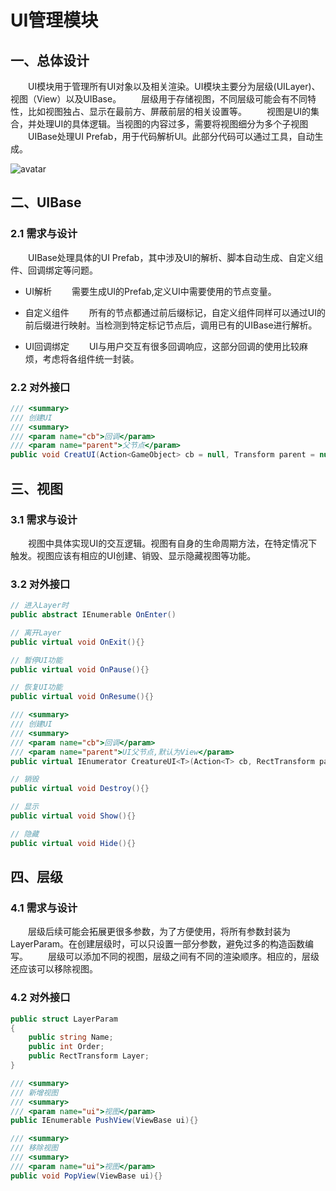 # UI管理模块

## 一、总体设计

&emsp;&emsp;UI模块用于管理所有UI对象以及相关渲染。UI模块主要分为层级(UILayer)、视图（View）以及UIBase。
&emsp;&emsp;层级用于存储视图，不同层级可能会有不同特性，比如视图独占、显示在最前方、屏蔽前层的相关设置等。
&emsp;&emsp;视图是UI的集合，并处理UI的具体逻辑。当视图的内容过多，需要将视图细分为多个子视图
&emsp;&emsp;UIBase处理UI Prefab，用于代码解析UI。此部分代码可以通过工具，自动生成。

![avatar](/程序/图片/UI管理模块.png)

## 二、UIBase

### 2.1 需求与设计

&emsp;&emsp;UIBase处理具体的UI Prefab，其中涉及UI的解析、脚本自动生成、自定义组件、回调绑定等问题。

* UI解析
&emsp;&emsp;需要生成UI的Prefab,定义UI中需要使用的节点变量。

* 自定义组件
&emsp;&emsp;所有的节点都通过前后缀标记，自定义组件同样可以通过UI的前后缀进行映射。当检测到特定标记节点后，调用已有的UIBase进行解析。</br>

* UI回调绑定
&emsp;&emsp;UI与用户交互有很多回调响应，这部分回调的使用比较麻烦，考虑将各组件统一封装。

### 2.2 对外接口

``` csharp
/// <summary>
/// 创建UI
/// <summary>
/// <param name="cb">回调</param>
/// <param name="parent">父节点</param>
public void CreatUI(Action<GameObject> cb = null, Transform parent = null)
```

## 三、视图

### 3.1 需求与设计

&emsp;&emsp;视图中具体实现UI的交互逻辑。视图有自身的生命周期方法，在特定情况下触发。视图应该有相应的UI创建、销毁、显示隐藏视图等功能。

### 3.2 对外接口

``` csharp
// 进入Layer时
public abstract IEnumerable OnEnter()

// 离开Layer
public virtual void OnExit(){}

// 暂停UI功能
public virtual void OnPause(){}

// 恢复UI功能
public virtual void OnResume(){}

/// <summary>
/// 创建UI
/// <summary>
/// <param name="cb">回调</param>
/// <param name="parent">UI父节点,默认为View</param>
public virtual IEnumerator CreatureUI<T>(Action<T> cb, RectTransform parent = null) where T : UIBase, new(){}

// 销毁
public virtual void Destroy(){}

// 显示
public virtual void Show(){}

// 隐藏
public virtual void Hide(){}
```

## 四、层级

### 4.1 需求与设计

&emsp;&emsp;层级后续可能会拓展更很多参数，为了方便使用，将所有参数封装为LayerParam。在创建层级时，可以只设置一部分参数，避免过多的构造函数编写。
&emsp;&emsp;层级可以添加不同的视图，层级之间有不同的渲染顺序。相应的，层级还应该可以移除视图。

### 4.2 对外接口

``` csharp
public struct LayerParam
{
    public string Name;
    public int Order;
    public RectTransform Layer;
}

/// <summary>
/// 新增视图
/// <summary>
/// <param name="ui">视图</param>
public IEnumerable PushView(ViewBase ui){}

/// <summary>
/// 移除视图
/// <summary>
/// <param name="ui">视图</param>
public void PopView(ViewBase ui){}
```
